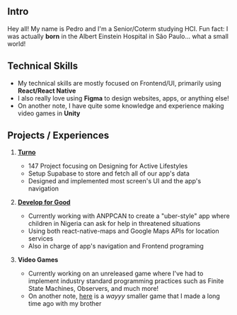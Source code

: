 ## Intro

Hey all! My name is Pedro and I'm a Senior/Coterm studying HCI. Fun fact: I was actually **born** in the Albert Einstein Hospital in São Paulo... what a small world!

## Technical Skills

- My technical skills are mostly focused on Frontend/UI, primarily using **React/React Native**
- I also really love using **Figma** to design websites, apps, or anything else!
- On another note, I have quite some knowledge and experience making video games in **Unity**

## Projects / Experiences

1. [**Turno**](https://web.stanford.edu/class/cs147/projects/DesigningforActiveLifestyles/Turno/)

   - 147 Project focusing on Designing for Active Lifestyles
   - Setup Supabase to store and fetch all of our app's data
   - Designed and implemented most screen's UI and the app's navigation

2. [**Develop for Good**](https://www.developforgood.org/)

   - Currently working with ANPPCAN to create a "uber-style" app where children in Nigeria can ask for help in threatened situations
   - Using both react-native-maps and Google Maps APIs for location services
   - Also in charge of app's navigation and Frontend programing

3. **Video Games**
   - Currently working on an unreleased game where I've had to implement industry standard programming practices such as Finite State Machines, Observers, and much more!
   - On another note, [here](https://lcivita99.itch.io/2-short) is a _wayyy_ smaller game that I made a long time ago with my brother
